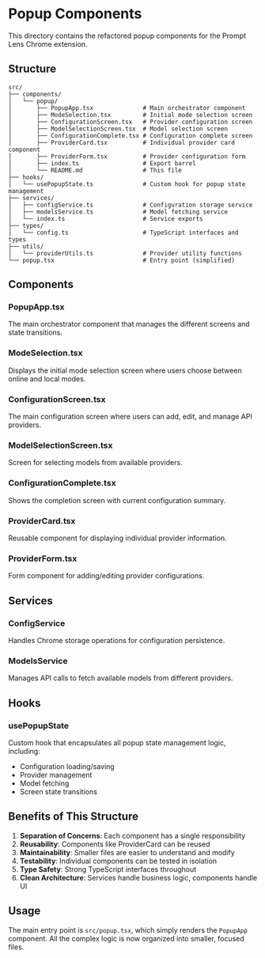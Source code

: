 # Popup Components

This directory contains the refactored popup components for the Prompt Lens Chrome extension.

## Structure

```
src/
├── components/
│   └── popup/
│       ├── PopupApp.tsx              # Main orchestrator component
│       ├── ModeSelection.tsx         # Initial mode selection screen
│       ├── ConfigurationScreen.tsx   # Provider configuration screen
│       ├── ModelSelectionScreen.tsx  # Model selection screen
│       ├── ConfigurationComplete.tsx # Configuration complete screen
│       ├── ProviderCard.tsx          # Individual provider card component
│       ├── ProviderForm.tsx          # Provider configuration form
│       ├── index.ts                  # Export barrel
│       └── README.md                 # This file
├── hooks/
│   └── usePopupState.ts              # Custom hook for popup state management
├── services/
│   ├── configService.ts              # Configuration storage service
│   ├── modelsService.ts              # Model fetching service
│   └── index.ts                      # Service exports
├── types/
│   └── config.ts                     # TypeScript interfaces and types
├── utils/
│   └── providerUtils.ts              # Provider utility functions
└── popup.tsx                         # Entry point (simplified)
```

## Components

### PopupApp.tsx

The main orchestrator component that manages the different screens and state transitions.

### ModeSelection.tsx

Displays the initial mode selection screen where users choose between online and local modes.

### ConfigurationScreen.tsx

The main configuration screen where users can add, edit, and manage API providers.

### ModelSelectionScreen.tsx

Screen for selecting models from available providers.

### ConfigurationComplete.tsx

Shows the completion screen with current configuration summary.

### ProviderCard.tsx

Reusable component for displaying individual provider information.

### ProviderForm.tsx

Form component for adding/editing provider configurations.

## Services

### ConfigService

Handles Chrome storage operations for configuration persistence.

### ModelsService

Manages API calls to fetch available models from different providers.

## Hooks

### usePopupState

Custom hook that encapsulates all popup state management logic, including:

- Configuration loading/saving
- Provider management
- Model fetching
- Screen state transitions

## Benefits of This Structure

1. **Separation of Concerns**: Each component has a single responsibility
2. **Reusability**: Components like ProviderCard can be reused
3. **Maintainability**: Smaller files are easier to understand and modify
4. **Testability**: Individual components can be tested in isolation
5. **Type Safety**: Strong TypeScript interfaces throughout
6. **Clean Architecture**: Services handle business logic, components handle UI

## Usage

The main entry point is `src/popup.tsx`, which simply renders the `PopupApp` component. All the complex logic is now organized into smaller, focused files.
